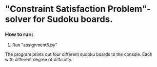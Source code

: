 # "Constraint Satisfaction Problem"-solver for Sudoku boards.

### How to run:

1. Run "assignment5.py"

The program prints out four different sudoku boards to the console. Each with different degree of difficulty.
